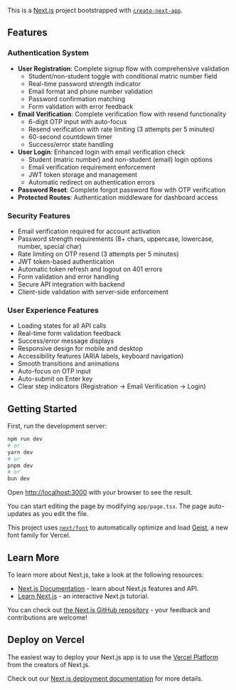 This is a [Next.js](https://nextjs.org) project bootstrapped with [`create-next-app`](https://nextjs.org/docs/app/api-reference/cli/create-next-app).

## Features

### Authentication System
- **User Registration**: Complete signup flow with comprehensive validation
  - Student/non-student toggle with conditional matric number field
  - Real-time password strength indicator
  - Email format and phone number validation
  - Password confirmation matching
  - Form validation with error feedback
- **Email Verification**: Complete verification flow with resend functionality
  - 6-digit OTP input with auto-focus
  - Resend verification with rate limiting (3 attempts per 5 minutes)
  - 60-second countdown timer
  - Success/error state handling
- **User Login**: Enhanced login with email verification check
  - Student (matric number) and non-student (email) login options
  - Email verification requirement enforcement
  - JWT token storage and management
  - Automatic redirect on authentication errors
- **Password Reset**: Complete forgot password flow with OTP verification
- **Protected Routes**: Authentication middleware for dashboard access

### Security Features
- Email verification required for account activation
- Password strength requirements (8+ chars, uppercase, lowercase, number, special char)
- Rate limiting on OTP resend (3 attempts per 5 minutes)
- JWT token-based authentication
- Automatic token refresh and logout on 401 errors
- Form validation and error handling
- Secure API integration with backend
- Client-side validation with server-side enforcement

### User Experience Features
- Loading states for all API calls
- Real-time form validation feedback
- Success/error message displays
- Responsive design for mobile and desktop
- Accessibility features (ARIA labels, keyboard navigation)
- Smooth transitions and animations
- Auto-focus on OTP input
- Auto-submit on Enter key
- Clear step indicators (Registration → Email Verification → Login)

## Getting Started

First, run the development server:

```bash
npm run dev
# or
yarn dev
# or
pnpm dev
# or
bun dev
```

Open [http://localhost:3000](http://localhost:3000) with your browser to see the result.

You can start editing the page by modifying `app/page.tsx`. The page auto-updates as you edit the file.

This project uses [`next/font`](https://nextjs.org/docs/app/building-your-application/optimizing/fonts) to automatically optimize and load [Geist](https://vercel.com/font), a new font family for Vercel.

## Learn More

To learn more about Next.js, take a look at the following resources:

- [Next.js Documentation](https://nextjs.org/docs) - learn about Next.js features and API.
- [Learn Next.js](https://nextjs.org/learn) - an interactive Next.js tutorial.

You can check out [the Next.js GitHub repository](https://github.com/vercel/next.js) - your feedback and contributions are welcome!

## Deploy on Vercel

The easiest way to deploy your Next.js app is to use the [Vercel Platform](https://vercel.com/new?utm_medium=default-template&filter=next.js&utm_source=create-next-app&utm_campaign=create-next-app-readme) from the creators of Next.js.

Check out our [Next.js deployment documentation](https://nextjs.org/docs/app/building-your-application/deploying) for more details.
